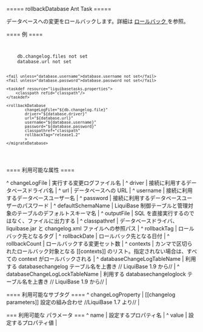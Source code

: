 ===== rollbackDatabase Ant Task =====

データベースへの変更をロールバックします。詳細は [ ロールバック ](rollback ) を参照。



==== 例 ====

<code xml>
<target name="rollback-database" depends="prepare">
    <fail unless="db.changelog.file">db.changelog.files not set</fail>
    <fail unless="database.url">database.url not set</fail>

    <fail unless="database.username">database.username not set</fail>
    <fail unless="database.password">database.password not set</fail>

    <taskdef resource="liquibasetasks.properties">
        <classpath refid="classpath"/>
    </taskdef>

    <rollbackDatabase
            changeLogFile="${db.changelog.file}"
            driver="${database.driver}"
            url="${database.url}"
            username="${database.username}"
            password="${database.password}"
            classpathref="classpath"
            rollbackTag="release1.2"
            >
    </migrateDatabase>
</target>
</code>


==== 利用可能な属性 ====

^ changeLogFile  | 実行する変更ログファイル名  | 
^ driver  | 接続に利用するデータベースドライバ名  | 
^ url  | データベースへの URL  | 
^ username  | 接続に利用するデータベースユーザー名  | 
^ password  | 接続に利用するデータベースユーザーのパスワード  | 
^ defaultSchemaName  | LiquiBase 制御テーブルと管理対象のテーブルのデフォルトスキーマ名 |
^ outputFile  | SQL を直接実行するのではなく、ファイルに出力する  |
^ classpathref  | データベースドライバ、liquibase.jar と changelog.xml ファイルへの参照パス  | 
^ rollbackTag  | ロールバック先となるタグ  | 
^ rollbackDate  | ロールバック先となる日付 | 
^ rollbackCount  | ロールバックする変更セット数  | 
^ contexts  | カンマで区切られたロールバック対象となる [[contexts]] のリスト。指定されない場合は、すべての context がロールバックされる  | 
^ databaseChangeLogTableName  | 利用する databasechangelog テーブル名を上書き  // LiquiBase 1.9 から// |
^ databaseChangeLogLockTableName  | 利用する databasechangeloglock テーブル名を上書き // LiquiBase 1.9 から//  |

==== 利用可能なサブタグ ====
^ changeLogProperty  |  [[changelog parameters]] 設定の組み合わせ //LiquiBase 1.7 より// | 

=== 利用可能な <changeLogProperty> パラメータ ===
^ name  | 設定するプロパティ名  | 
^ value  | 設定するプロパティ値  | 
